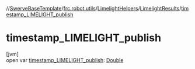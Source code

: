 //[SwerveBaseTemplate](../../../../index.md)/[frc.robot.utils](../../index.md)/[LimelightHelpers](../index.md)/[LimelightResults](index.md)/[timestamp_LIMELIGHT_publish](timestamp_-l-i-m-e-l-i-g-h-t_publish.md)

# timestamp_LIMELIGHT_publish

[jvm]\
open var [timestamp_LIMELIGHT_publish](timestamp_-l-i-m-e-l-i-g-h-t_publish.md): [Double](https://kotlinlang.org/api/latest/jvm/stdlib/kotlin/-double/index.html)
